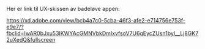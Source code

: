 Her er link til UX-skissen av badeløve appen: 

https://xd.adobe.com/view/bcb4a7c0-5cba-46f3-afe2-e714756e753f-e9e7/?fbclid=IwAR0bJxu53IKWYAcGMNVbkDmIxvfsoV7U6qEycZUsn1byl__Lj8GK72uXedQ&fullscreen
